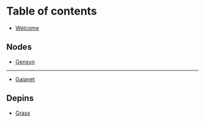 # Table of contents

* [Welcome](README.md)

## Nodes

* [Gensyn](nodes/gensyn.md)

***

* [Gaianet](gaianet.md)

## Depins

* [Grass](depins/grass.md)
